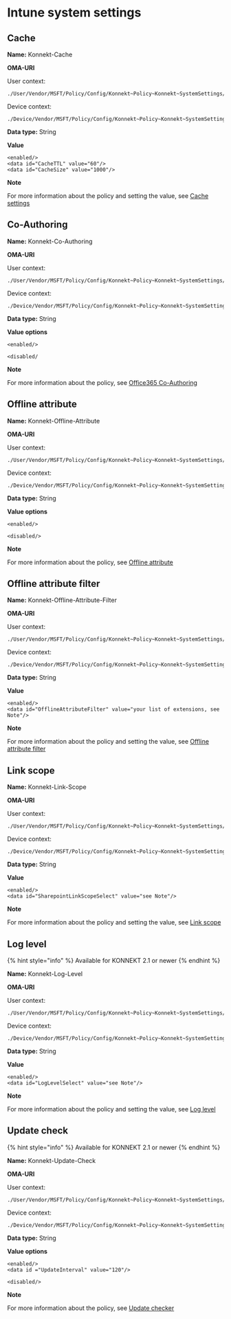 # Intune system settings

## Cache

**Name:** Konnekt-Cache

**OMA-URI**

User context:

```
./User/Vendor/MSFT/Policy/Config/Konnekt~Policy~Konnekt~SystemSettings/Cache
```

Device context:

```
./Device/Vendor/MSFT/Policy/Config/Konnekt~Policy~Konnekt~SystemSettings/Cache
```

**Data type:** String

**Value**&#x20;

```
<enabled/>
<data id="CacheTTL" value="60"/>
<data id="CacheSize" value="1000"/>
```

**Note**

For more information about the policy and setting the value, see [Cache settings](../../system-settings/cache-setting.md)

## Co-Authoring

**Name:** Konnekt-Co-Authoring

**OMA-URI**

User context:

```
./User/Vendor/MSFT/Policy/Config/Konnekt~Policy~Konnekt~SystemSettings/CoAuthoring
```

Device context:

```
./Device/Vendor/MSFT/Policy/Config/Konnekt~Policy~Konnekt~SystemSettings/CoAuthoring
```

**Data type:** String

**Value options**

```
<enabled/>
```

```
<disabled/
```

**Note**

For more information about the policy, see [Office365 Co-Authoring](../../system-settings/office365-co-authoring.md)

## Offline attribute

**Name:** Konnekt-Offline-Attribute

**OMA-URI**

User context:

```
./User/Vendor/MSFT/Policy/Config/Konnekt~Policy~Konnekt~SystemSettings/OfflineAttribute
```

Device context:

```
./Device/Vendor/MSFT/Policy/Config/Konnekt~Policy~Konnekt~SystemSettings/OfflineAttribute
```

**Data type:** String

**Value options**

```
<enabled/>
```

```
<disabled/>
```

**Note**

For more information about the policy, see [Offline attribute](../../system-settings/offline-attribute.md)

## Offline attribute filter

**Name:** Konnekt-Offline-Attribute-Filter

**OMA-URI**

User context:

```
./User/Vendor/MSFT/Policy/Config/Konnekt~Policy~Konnekt~SystemSettings/OfflineAttributeFilter
```

Device context:

```
./Device/Vendor/MSFT/Policy/Config/Konnekt~Policy~Konnekt~SystemSettings/OfflineAttributeFilter
```

**Data type:** String

**Value**&#x20;

```
<enabled/>
<data id="OfflineAttributeFilter" value="your list of extensions, see Note"/>
```

**Note**

For more information about the policy and setting the value, see [Offline attribute filter](../../system-settings/offline-attribute.md#exclude-dedicated-file-types-from-offline-attribute-filter)

## Link scope

**Name:** Konnekt-Link-Scope

**OMA-URI**

User context:

```
./User/Vendor/MSFT/Policy/Config/Konnekt~Policy~Konnekt~SystemSettings/SharePointLinkScope
```

Device context:

```
./Device/Vendor/MSFT/Policy/Config/Konnekt~Policy~Konnekt~SystemSettings/SharePointLinkScope
```

**Data type:** String

**Value**&#x20;

```
<enabled/>
<data id="SharepointLinkScopeSelect" value="see Note"/>
```

**Note**

For more information about the policy and setting the value, see [Link scope](../../system-settings/link-scope.md)

## Log level

{% hint style="info" %}
Available for KONNEKT 2.1 or newer
{% endhint %}

**Name:** Konnekt-Log-Level

**OMA-URI**

User context:

```
./User/Vendor/MSFT/Policy/Config/Konnekt~Policy~Konnekt~SystemSettings/LogLevel
```

Device context:

```
./Device/Vendor/MSFT/Policy/Config/Konnekt~Policy~Konnekt~SystemSettings/LogLevel
```

**Data type:** String

**Value**&#x20;

```
<enabled/>
<data id="LogLevelSelect" value="see Note"/>
```

**Note**

For more information about the policy and setting the value, see [Log level](../../system-settings/logging.md)

## Update check

{% hint style="info" %}
Available for KONNEKT 2.1 or newer
{% endhint %}

**Name:** Konnekt-Update-Check

**OMA-URI**

User context:

```
./User/Vendor/MSFT/Policy/Config/Konnekt~Policy~Konnekt~SystemSettings/UpdateInterval
```

Device context:

```
./Device/Vendor/MSFT/Policy/Config/Konnekt~Policy~Konnekt~SystemSettings/UpdateInterval
```

**Data type:** String

**Value options**

```
<enabled/>
<data id ="UpdateInterval" value="120"/>
```

```
<disabled/>
```

**Note**

For more information about the policy, see [Update checker](../../system-settings/update-checker.md)
